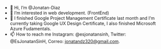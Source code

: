 - 👋 Hi, I’m @Jonatan-Diaz
- 👀 I’m interested in web development. (FrontEnd)
- 🌱 I finished Google Project Management Certificate last month and I’m currently taking Google UX Design Certificate, I also finished Microsoft Azure Fudamentals.
- 📫 How to reach me Instagram: @esjonatansinh, Twitter: @EsJonatanSinH, Correo: jonatandz320@gmail.com. 
